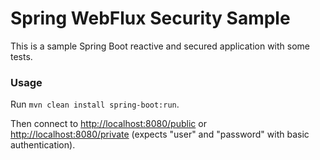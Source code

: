 # Spring WebFlux Security Sample

This is a sample Spring Boot reactive and secured application with some tests.

### Usage

Run `mvn clean install spring-boot:run`.

Then connect to <http://localhost:8080/public> or <http://localhost:8080/private> (expects "user" and "password" with basic authentication).
